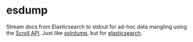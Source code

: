 # esdump

Stream docs from Elasticsearch to stdout for ad-hoc data mangling using the
[Scroll
API](https://www.elastic.co/guide/en/elasticsearch/guide/master/scroll.html#scroll).
Just like [solrdump](https://github.com/ubleipzig/solrdump), but for
[elasticsearch](elastic.co/).


